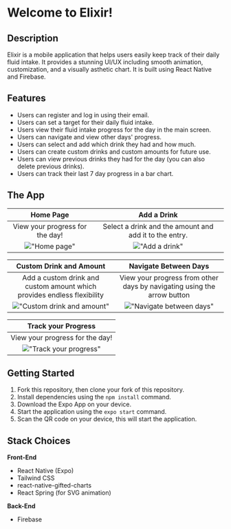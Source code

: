 # Welcome to Elixir!

## Description

Elixir is a mobile application that helps users easily keep track of their daily fluid intake. It provides a stunning UI/UX including smooth animation, customization, and a visually asthetic chart. It is built using React Native and Firebase.

## Features

- Users can register and log in using their email.
- Users can set a target for their daily fluid intake.
- Users view their fluid intake progress for the day in the main screen.
- Users can navigate and view other days' progress.
- Users can select and add which drink they had and how much.
- Users can create custom drinks and custom amounts for future use.
- Users can view previous drinks they had for the day (you can also delete previous drinks).
- Users can track their last 7 day progress in a bar chart.

## The App

|            Home Page            |                      Add a Drink                       |
| :-----------------------------: | :----------------------------------------------------: |
| View your progress for the day! | Select a drink and the amount and add it to the entry. |
|        !["Home page"]()         |                   !["Add a drink"]()                   |

|                         Custom Drink and Amount                         |                          Navigate Between Days                          |
| :---------------------------------------------------------------------: | :---------------------------------------------------------------------: |
| Add a custom drink and custom amount which provides endless flexibility | View your progress from other days by navigating using the arrow button |
|                     !["Custom drink and amount"]()                      |                      !["Navigate between days"]()                       |

|       Track your Progress       |
| :-----------------------------: |
| View your progress for the day! |
|   !["Track your progress"]()    |

## Getting Started

1. Fork this repository, then clone your fork of this repository.
2. Install dependencies using the `npm install` command.
3. Download the Expo App on your device.
4. Start the application using the `expo start` command.
5. Scan the QR code on your device, this will start the application.

## Stack Choices

**Front-End**

- React Native (Expo)
- Tailwind CSS
- react-native-gifted-charts
- React Spring (for SVG animation)

**Back-End**

- Firebase

